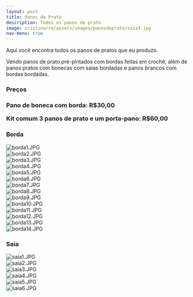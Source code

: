 ```yaml
---
layout: post
title: Panos de Prato
description: Todos os panos de prato
image: cristinarte/assets/images/panosdeprato/saia3.jpg
nav-menu: true
---
```


Aqui você encontra todos os panos de pratos que eu produzo.

Vendo panos de prato pré-pintados com bordas feitas em crochê, além de panos pratos com bonecas com saias bordadas e panos brancos com bordas bordadas.

<h3>Preços<h3>
<div class="box">
	<p>Pano de boneca com borda: R$30,00</p>
    <p>Kit comum 3 panos de prato e um porta-pano: R$60,00</p>
</div>

<h3>Borda</h3>
<div class="box alt">
	<div class="row 50% uniform">
		<div class="4u"><span class="image fit"><img src="{% link /cristinarte/assets/images/panosdeprato/borda1.JPG %}" alt="borda1.JPG" /></span></div>
		<div class="4u"><span class="image fit"><img src="{% link /cristinarte/images/panosdeprato/borda2.JPG %}" alt="borda2.JPG" /></span></div>
		<div class="4u$"><span class="image fit"><img src="{% link /cristinarte/images/panosdeprato/borda3.JPG %}" alt="borda3.JPG" /></span></div>
		<!-- Break -->
		<div class="4u"><span class="image fit"><img src="{% link /cristinarte/images/panosdeprato/borda4.JPG %}" alt="borda4.JPG" /></span></div>
		<div class="4u"><span class="image fit"><img src="{% link /cristinarte/images/panosdeprato/borda5.JPG %}" alt="borda5.JPG" /></span></div>
		<div class="4u$"><span class="image fit"><img src="{% link /cristinarte/images/panosdeprato/borda6.JPG %}" alt="borda6.JPG" /></span></div>
		<!-- Break -->
		<div class="4u"><span class="image fit"><img src="{% link /cristinarte/images/panosdeprato/borda7.JPG %}" alt="borda7.JPG" /></span></div>
		<div class="4u"><span class="image fit"><img src="{% link /cristinarte/images/panosdeprato/borda8.JPG %}" alt="borda8.JPG" /></span></div>
		<div class="4u$"><span class="image fit"><img src="{% link /cristinarte/images/panosdeprato/borda9.JPG %}" alt="borda9.JPG" /></span></div>
		<!-- Break -->
		<div class="4u"><span class="image fit"><img src="{% link /cristinarte/images/panosdeprato/borda10.JPG %}" alt="borda10.JPG" /></span></div>
		<div class="4u"><span class="image fit"><img src="{% link /cristinarte/images/panosdeprato/borda11.JPG %}" alt="borda11.JPG" /></span></div>
		<div class="4u$"><span class="image fit"><img src="{% link /cristinarte/images/panosdeprato/borda12.JPG %}" alt="borda12.JPG" /></span></div>
		<!-- Break -->
		<div class="4u"><span class="image fit"><img src="{% link /cristinarte/images/panosdeprato/borda13.JPG %}" alt="borda13.JPG" /></span></div>
		<div class="4u$"><span class="image fit"><img src="{% link /cristinarte/images/panosdeprato/borda14.JPG %}" alt="borda14.JPG" /></span></div>
	</div>
</div>

<h3>Saia</h3>
<div class="box alt">
	<div class="row 50% uniform">
		<div class="4u"><span class="image fit"><img src="{% link /cristinarte/images/panosdeprato/saia1.JPG %}" alt="saia1.JPG" /></span></div>
		<div class="4u"><span class="image fit"><img src="{% link /cristinarte/images/panosdeprato/saia2.JPG %}" alt="saia2.JPG" /></span></div>
		<div class="4u$"><span class="image fit"><img src="{% link /cristinarte/images/panosdeprato/saia3.JPG %}" alt="saia3.JPG" /></span></div>
		<!-- Break -->
		<div class="4u"><span class="image fit"><img src="{% link /cristinarte/images/panosdeprato/saia4.JPG %}" alt="saia4.JPG" /></span></div>
		<div class="4u"><span class="image fit"><img src="{% link /cristinarte/images/panosdeprato/saia5.JPG %}" alt="saia5.JPG" /></span></div>
		<div class="4u$"><span class="image fit"><img src="{% link /cristinarte/images/panosdeprato/saia6.JPG %}" alt="saia6.JPG" /></span></div>
	</div>
</div>

<!-- End Panos de Prato Gallery -->